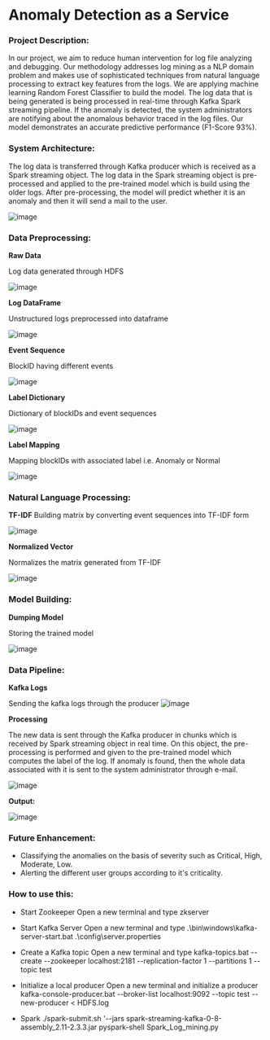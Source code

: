 # Anomaly Detection as a Service


### **Project Description:**

In our project, we aim to reduce human intervention for log file analyzing and debugging. Our methodology addresses log mining as a NLP domain problem and makes use of sophisticated techniques from natural language processing to extract key features from the logs. We are applying machine learning Random Forest Classifier to build the model. The log data that is being generated is being processed in real-time through Kafka Spark streaming pipeline. If the anomaly is detected, the system administrators are notifying about the anomalous behavior traced in the log files. Our model demonstrates an accurate predictive performance (F1-Score 93%).

### **System Architecture:**

The log data is transferred through Kafka producer which is received as a Spark streaming object. The log data in the Spark streaming object is pre-processed and applied to the pre-trained model which is build using the older logs. After pre-processing, the model will predict whether it is an anomaly and then it will send a mail to the user.

![image](https://user-images.githubusercontent.com/47070167/57565603-a8b03980-7375-11e9-9c41-86370a0de1ad.png)



### **Data Preprocessing:**

**Raw Data**

Log data generated through HDFS 

![image](https://user-images.githubusercontent.com/47070167/57565520-5884a780-7374-11e9-9dfe-9dd4e631451f.png)


**Log DataFrame**

Unstructured logs preprocessed into dataframe

![image](https://user-images.githubusercontent.com/47070167/57565523-74884900-7374-11e9-8311-9aaaf5b3e4f7.png)


**Event Sequence**

BlockID having different events 

![image](https://user-images.githubusercontent.com/47070167/57565521-6a664a80-7374-11e9-8b18-ea7ab5d0cd22.png)


**Label Dictionary**

Dictionary of blockIDs and event sequences

![image](https://user-images.githubusercontent.com/47070167/57565539-aef1e600-7374-11e9-9a77-cb7cd0b8c5a2.png)


**Label Mapping**

Mapping blockIDs with associated label i.e. Anomaly or Normal

![image](https://user-images.githubusercontent.com/47070167/57565534-a00b3380-7374-11e9-8da2-51ae87e11721.png)

### **Natural Language Processing:**
**TF-IDF**
Building matrix by converting event sequences into TF-IDF form

![image](https://user-images.githubusercontent.com/47070167/57565552-ed87a080-7374-11e9-92ae-eb77ee142aa4.png)

**Normalized Vector**

Normalizes the matrix generated from TF-IDF

![image](https://user-images.githubusercontent.com/47070167/57565561-0f812300-7375-11e9-8023-1360253fa09c.png)


### **Model Building:**
**Dumping Model**

Storing the trained model

![image](https://user-images.githubusercontent.com/47070167/57565565-2758a700-7375-11e9-991f-48f016dbf913.png)


### **Data Pipeline:**

**Kafka Logs**

Sending the kafka logs through the producer
![image](https://user-images.githubusercontent.com/47070167/57565902-908ee900-737a-11e9-8d58-2343fba31175.png)

**Processing**

The new data is sent through the Kafka producer in chunks which is received by Spark streaming object in real time. On this object, the pre-processing is performed and given to the pre-trained model which computes the label of the log. If anomaly is found, then the whole data associated with it is sent to the system administrator through e-mail.

![image](https://user-images.githubusercontent.com/47070167/57566970-6859b700-7387-11e9-9c7d-96de39dafe1e.png)


**Output:**

![image](https://user-images.githubusercontent.com/47070167/57566127-c7b2c980-737d-11e9-86ed-0b1e935b19a4.png)

### **Future Enhancement:**

- Classifying the anomalies on the basis of severity such as Critical, High, Moderate, Low.
- Alerting the different user groups according to it's criticality.
 

### **How to use this:**

- Start Zookeeper
  Open a new terminal and type zkserver

- Start Kafka Server
   Open a new terminal and type
  .\bin\windows\kafka-server-start.bat .\config\server.properties 

- Create a Kafka topic
  Open a new terminal and type
  kafka-topics.bat --create --zookeeper localhost:2181 --replication-factor 1 --partitions 1 --topic test

- Initialize a local producer 
  Open a new terminal and initialize a producer
  kafka-console-producer.bat --broker-list localhost:9092 --topic test \--new-producer < HDFS.log

- Spark 
  ./spark-submit.sh '--jars spark-streaming-kafka-0-8-assembly_2.11-2.3.3.jar pyspark-shell Spark_Log_mining.py

